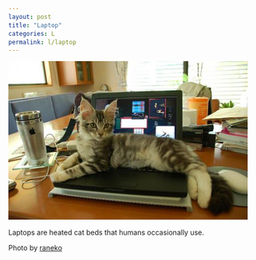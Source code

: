 ```yaml
---
layout: post
title: "Laptop"
categories: L
permalink: l/laptop
---
```


<img src="/images/l/laptop.jpg">

Laptops are heated cat beds that humans occasionally use.

Photo by <a href="http://www.flickr.com/photos/raneko/2981134579/">raneko</a>